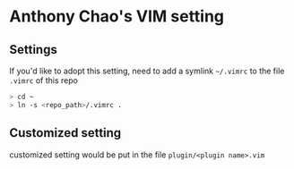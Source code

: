 # Anthony Chao's VIM setting

## Settings
If you'd like to adopt this setting, need to add a symlink `~/.vimrc` to the file `.vimrc` of this repo
```bash
> cd ~
> ln -s <repo_path>/.vimrc .
```

## Customized setting
customized setting would be put in the file `plugin/<plugin name>.vim`
